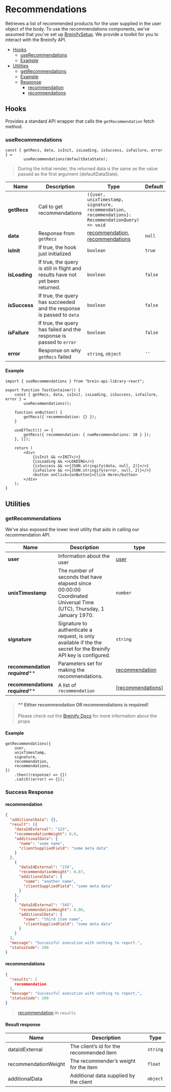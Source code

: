 # Recommendations
Retrieves a list of recommended products for the user supplied in the user object of the body. To use the recommendations components, we’ve assumed that you’ve set up [BreinifySetup](/README.md#configuring-the-library).
We provide a toolkit for you to interact with the Breinify API.
* [Hooks](#hooks)
  * [useRecommendations](#userecommendations)
  * [Example](#example)
* [Utilities](#utilities)
  * [getRecommendations](#getrecommendations)
  * [Example](#example-1)
  * [Response](#success-response)
    * [recommendation](#recommendation)
    * [recommendations](#recommendations-1)

## Hooks
Provides a standard API wrapper that calls the `getRecommendation` fetch method.

### useRecommendations
```tsx
const { getRecs, data, isInit, isLoading, isSuccess, isFailure, error } =
        useRecommendations(defaultDataState);
```
> During the initial render, the returned data is the same as the value passed as the first argument (defaultDataState).

| Name          | Description                                                                   | Type                                                                                                | Default |
|---------------|-------------------------------------------------------------------------------|-----------------------------------------------------------------------------------------------------|---------|
| **getRecs**   | Call to get recommendations                                                   | `({user, unixTimestamp, signature, recommendation, recommendations}: RecommendationQuery) => void ` |         |
| **data**      | Response from `getRecs`                                                       | [recommendation](#recommendation), [recommendations](#recommendations-1)                            | `null`  |
| **isInit**    | If true, the hook just initialized                                            | `boolean`                                                                                           | `true`  |
| **isLoading** | If true, the query is still in flight and results have not yet been returned. | `boolean`                                                                                           | `false` |
| **isSuccess** | If true, the query has succeeded and the response is passed to `data`         | `boolean`                                                                                           | `false` |
| **isFailure** | If true, the query has failed and the response is passed to `error`           | `boolean`                                                                                           | `false` |
| **error**     | Response on why `getRecs` failed                                              | `string`, `object`                                                                                  | `''`    |


#### Example
```tsx
import { useRecommendations } from "brein-api-library-react";

export function TestContainer() {
    const { getRecs, data, isInit, isLoading, isSuccess, isFailure, error } =
        useRecommendations();

    function onButton() {
        getRecs({ recommendation: {} });
    }

    useEffect(() => {
        getRecs({ recommendation: { numRecommendations: 10 } });
    }, []);

    return (
        <div>
            {isInit && <>INIT</>}
            {isLoading && <>LOADING</>}
            {isSuccess && <>{JSON.stringify(data, null, 2)}</>}
            {isFailure && <>{JSON.stringify(error, null, 2)}</>}
            <button onClick={onButton}>Click Here</button>
        </div>
    );
}
```

## Utilities
### getRecommendations
We've also exposed the lower level utility that aids in calling our recommendation API.

| Name                                     | Description                                                                                                        | type                                                                                                 |
|------------------------------------------|--------------------------------------------------------------------------------------------------------------------|------------------------------------------------------------------------------------------------------|
| **user**                                 | Information about the user                                                                                         | [user](https://docs.breinify.com/?javascript--node#requesting-a-product-recommendation)              |
| **unixTimestamp**                        | The number of seconds that have elapsed since 00:00:00 Coordinated Universal Time (UTC), Thursday, 1 January 1970. | `number`                                                                                             |
| **signature**                            | Signature to authenticate a request, is only available if the the secret for the Breinify API key is configured.   | `string`                                                                                             |
| **recommendation**<br/>***required*****  | Parameters set for making the recommendations.                                                                     | [recommendation](https://docs.breinify.com/?javascript--node#requesting-a-product-recommendation)    |
| **recommendations**<br/>***required***** | A list of `recommendation`                                                                                         | [[recommendations]](https://docs.breinify.com/?javascript--node#requesting-a-product-recommendation) |
> #### ** Either recommendation OR recommendations is required!
> Please check out the [Breinify Docs](https://docs.breinify.com/?javascript--node#requesting-a-product-recommendation) for more information about the props

#### Example
```tsx
getRecommendations({
    user,
    unixTimestamp,
    signature,
    recommendation,
    recommendations,
})
    .then((response) => {})
    .catch((error) => {});
```


### Success Response

#### recommendation
```json
{
  "additionalData": {},
  "result": [{
    "dataIdExternal": "123",
    "recommendationWeight": 0.9,
    "additionalData": {
      "name": "some name",
      "clientSuppliedField": "some meta data"
    }
  },
    {
      "dataIdExternal": "234",
      "recommendationWeight": 0.87,
      "additionalData": {
        "name": "another name",
        "clientSuppliedField": "some meta data"
      }
    },
    {
      "dataIdExternal": "345",
      "recommendationWeight": 0.86,
      "additionalData": {
        "name": "third item name",
        "clientSuppliedField": "some meta data"
      }
    }
  ],
  "message": "Successful execution with nothing to report.",
  "statusCode": 200
}
```

#### recommendations
```json
{
  "results": [
    recommendation
  ],
  "message": "Successful execution with nothing to report.",
  "statusCode": 200
}
```
> [recommendation](#recommendation) in `results`

#### Result response
| Name                 | Description                              | Type     |
|----------------------|------------------------------------------|----------|
| dataIdExternal       | The client’s id for the recommended item | `string` |
| recommendationWeight | The recommender’s weight for the item    | `float`  |
| additionalData       | Additional data supplied by the client   | `object` |

